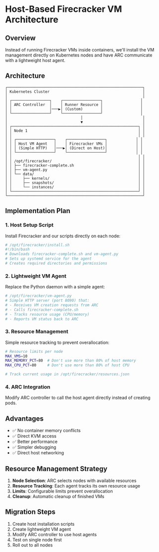 # Host-Based Firecracker VM Architecture

## Overview
Instead of running Firecracker VMs inside containers, we'll install the VM management directly on Kubernetes nodes and have ARC communicate with a lightweight host agent.

## Architecture

```
┌─────────────────────────────────────────────────────────────┐
│ Kubernetes Cluster                                          │
│                                                             │
│ ┌─────────────────┐    ┌─────────────────┐                 │
│ │ ARC Controller  │    │ Runner Resource │                 │
│ │                 │───▶│ (Custom)        │                 │
│ └─────────────────┘    └─────────────────┘                 │
│                                 │                           │
│                                 ▼                           │
│ ┌─────────────────────────────────────────────────────────┐ │
│ │ Node 1                                                  │ │
│ │                                                         │ │
│ │ ┌─────────────────┐    ┌─────────────────┐             │ │
│ │ │ Host VM Agent   │    │ Firecracker VMs │             │ │
│ │ │ (Simple HTTP)   │───▶│ (Direct on Host)│             │ │
│ │ └─────────────────┘    └─────────────────┘             │ │
│ │                                                         │ │
│ │ /opt/firecracker/                                       │ │
│ │ ├── firecracker-complete.sh                             │ │
│ │ ├── vm-agent.py                                         │ │
│ │ └── data/                                               │ │
│ │     ├── kernels/                                        │ │
│ │     ├── snapshots/                                      │ │
│ │     └── instances/                                      │ │
│ └─────────────────────────────────────────────────────────┘ │
└─────────────────────────────────────────────────────────────┘
```

## Implementation Plan

### 1. Host Setup Script
Install Firecracker and our scripts directly on each node:

```bash
# /opt/firecracker/install.sh
#!/bin/bash
# Downloads firecracker-complete.sh and vm-agent.py
# Sets up systemd service for the agent
# Creates required directories and permissions
```

### 2. Lightweight VM Agent
Replace the Python daemon with a simple agent:

```python
# /opt/firecracker/vm-agent.py
# Simple HTTP server (port 8090) that:
# - Receives VM creation requests from ARC
# - Calls firecracker-complete.sh
# - Tracks resource usage (CPU/memory)
# - Reports VM status back to ARC
```

### 3. Resource Management
Simple resource tracking to prevent overallocation:

```bash
# Resource limits per node
MAX_VMS=10
MAX_MEMORY_PCT=80  # Don't use more than 80% of host memory
MAX_CPU_PCT=80     # Don't use more than 80% of host CPU

# Track current usage in /opt/firecracker/resources.json
```

### 4. ARC Integration
Modify ARC controller to call the host agent directly instead of creating pods.

## Advantages
- ✅ No container memory conflicts
- ✅ Direct KVM access
- ✅ Better performance
- ✅ Simpler debugging
- ✅ Direct host networking

## Resource Management Strategy
1. **Node Selection**: ARC selects nodes with available resources
2. **Resource Tracking**: Each agent tracks its own resource usage
3. **Limits**: Configurable limits prevent overallocation
4. **Cleanup**: Automatic cleanup of finished VMs

## Migration Steps
1. Create host installation scripts
2. Create lightweight VM agent
3. Modify ARC controller to use host agents
4. Test on single node first
5. Roll out to all nodes 